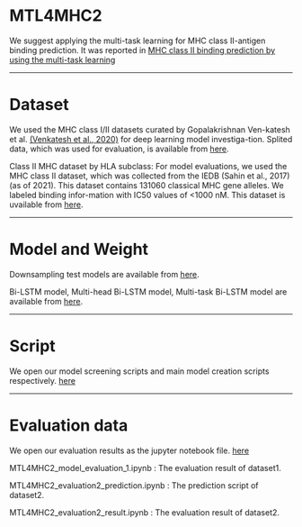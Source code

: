 # MTL4MHC2 
We suggest applying the multi-task learning for MHC class II-antigen binding prediction. It was reported in [MHC class II binding prediction by using the multi-task learning](URL)

---


# Dataset 
We used the MHC class I/II datasets curated by Gopalakrishnan Ven-katesh et al. [(Venkatesh et al., 2020)](https://github.com/gopuvenkat/MHCAttnNet) for deep learning model investiga-tion. Splited data, which was used for evaluation, is available from [here](https://bioinformatics.riken.jp/MTL4MHC2/evaluation_dataset_5cross/).
 
Class II MHC dataset by HLA subclass: For model evaluations, we used the MHC class II dataset, which was collected from the IEDB (Sahin et al., 2017) (as of 2021). This dataset contains 131060 classical MHC gene alleles. We labeled binding infor-mation with IC50 values of <1000 nM. This dataset is uvailable from [here](https://bioinformatics.riken.jp/MTL4MHC2/evaluation_dataset_IEDB/).

---

# Model and Weight 
Downsampling test models are available from [here](https://bioinformatics.riken.jp/MTL4MHC2/model/downsampling/). 
 
Bi-LSTM model, Multi-head Bi-LSTM model, Multi-task Bi-LSTM model are available from [here](https://bioinformatics.riken.jp/MTL4MHC2/model/).
 

---

# Script 
We open our model screening  scripts and main model creation scripts respectively. [here](https://github.com/rikenbit/MTL4MHC2/tree/main/script) 


---

# Evaluation data 
We open our evaluation results as the jupyter notebook file. [here](https://github.com/rikenbit/MTL4MHC2/tree/main/evaluation_result) 

MTL4MHC2_model_evaluation_1.ipynb : The evaluation result of dataset1. 

MTL4MHC2_evaluation2_prediction.ipynb : The prediction script of dataset2. 

MTL4MHC2_evaluation2_result.ipynb : The evaluation result of dataset2. 








